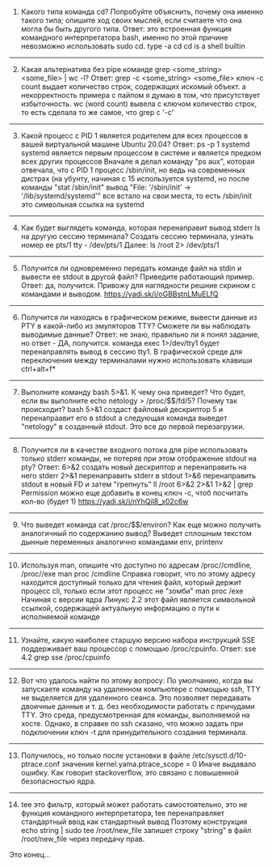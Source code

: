 1. Какого типа команда cd? Попробуйте объяснить, почему она именно такого типа; 
опишите ход своих мыслей, если считаете что она могла бы быть другого типа.
Ответ: это встроенная функция командного интерпретатора bash, именно по этой причине невозможно использовать sudo cd.
type -a cd
cd is a shell builtin
-----------------------------------------------------------------------------------------------------------------
2. Какая альтернатива без pipe команде grep <some_string> <some_file> | wc -l?
Ответ: grep -c <some_string> <some_file> 
ключ -c count выдает количество строк, содержащих искомый объект.
а некорректность примера с пайпом я думаю в том, что присутствует избыточность. wc (word count) вывела с ключом количество строк, то есть сделала то же самое, что grep с '-c'
-------------------------------------------------------------------------------------------------------------------------
3. Какой процесс с PID 1 является родителем для всех процессов в вашей виртуальной машине Ubuntu 20.04?
Ответ: ps -p 1
systemd
systemd является первым процессом в системе и является предком всех других процессов
Вначале я делал команду "ps aux", которая отвечала, что с PID 1 процесс /sbin/init, но ведь на современных дистрах (на убунту, начиная с 15 используется systemd, но
после команды "stat /sbin/init" вывод "File: '/sbin/init' -> '/lib/systemd/systemd'" все встало на свои места, то есть /sbin/init это символьная ссылка на systemd
--------------------------------------------------------------------------------------------------------------------------
4. Как будет выглядеть команда, которая перенаправит вывод stderr ls на другую сессию терминала?
Создать сессию терминала, узнать номер ее pts/1
tty - /dev/pts/1
Далее:
ls /root 2> /dev/pts/1
----------------------------------------------------------------------------------------------------------------------------
5. Получится ли одновременно передать команде файл на stdin и вывести ее stdout в другой файл? Приведите работающий пример.
Ответ: да, получится. Привожу для наглядности решние скрином с командами и выводом.
https://yadi.sk/i/oGBBstnLMuELfQ
----------------------------------------------------------------------------------------------------------------------------
6. Получится ли находясь в графическом режиме, вывести данные из PTY в какой-либо из эмуляторов TTY? Сможете ли вы наблюдать выводимые данные?
Ответ: не знаю, правильно ли я понял задание, но ответ - ДА, получится.
команда exec 1>/dev/tty1 будет перенаправлять вывод в сессию tty1. В графической среде для переключения между терминалами нужно использовать клавиши ctrl+alt+f*
---------------------------------------------------------------------------------------------------------------------------------
7. Выполните команду bash 5>&1. К чему она приведет? Что будет, если вы выполните echo netology > /proc/$$/fd/5? Почему так происходит?
bash 5>&1 создаст файловый дескриптор 5 и перенапраавит его в stdout
а следующая команда выведет "netology" в созданный stdout. Это все до первой перезагрузки.
----------------------------------------------------------------------------------------------------------------------------------
8. Получится ли в качестве входного потока для pipe использовать только stderr команды, не потеряв при этом отображение stdout на pty? 
Ответ: 
6>&2 создать новый дескриптор и перенаправить на него stderr
2>&1 перенаправить stderr в stdout
1>&6 перенаправить stdout в новый FD и затем "грепнуть"
ll /root 6>&2 2>&1 1>&2 | grep Permission 
можно еще добавить в конец ключ -с, чтоб посчитать кол-во (будет 1)
https://yadi.sk/i/nYhQil8_x02c6w
-----------------------------------------------------------------------------------------------------------------------------------
9. Что выведет команда cat /proc/$$/environ? Как еще можно получить аналогичный по содержанию вывод?
Выведет сплошным текстом дынные переменных
аналогично командами env, printenv
-----------------------------------------------------------------------------------------------------------------------------------
10. Используя man, опишите что доступно по адресам /proc/<PID>/cmdline, /proc/<PID>/exe
man proc
/cmdline
Справка говорит, что по этому адресу находится доступный только для чтения файл, который держит процесс cli, только если этот процесс не "зомби"
man proc
/exe 
Начиная с версии ядра Линукс 2.2 этот файл является символьной ссылкой, содержащей актуальную информацию о пути к исполняемой команде
-----------------------------------------------------------------------------------------------------------------------------------
11. Узнайте, какую наиболее старшую версию набора инструкций SSE поддерживает ваш процессор с помощью /proc/cpuinfo.
Ответ: sse 4.2
grep sse /proc/cpuinfo
-----------------------------------------------------------------------------------------------------------------------------------
12. Вот что удалось найти по этому вопросу:
По умолчанию, когда вы запускаете команду на удаленном компьютере с помощью ssh, TTY не выделяется для удаленного сеанса. 
Это позволяет передавать двоичные данные и т. д. без необходимости работать с причудами TTY. Это среда, предусмотренная для команды, выполняемой на хосте.
Однако, в справке по ssh сказано, что можно задать при подключении ключ -t для принудительного создания терминала.
-----------------------------------------------------------------------------------------------------------------------------------
13. Получилось, но только после установки в файле /etc/sysctl.d/10-ptrace.conf значения kernel.yama.ptrace_scope = 0
Иначе выдавало ошибку. Как говорит stackoverflow, это связано с повышенной безопасностью ядра.
-----------------------------------------------------------------------------------------------------------------------------------
14. tee это фильтр, который может работать самостоятельно, это не функция командного интерпретатора, tee перенаправляет стандартный ввод как стандартный вывод
Поэтому конструкция echo string | sudo tee /root/new_file запишет строку "string" в файл /root/new_file через передачу прав.

Это конец...
